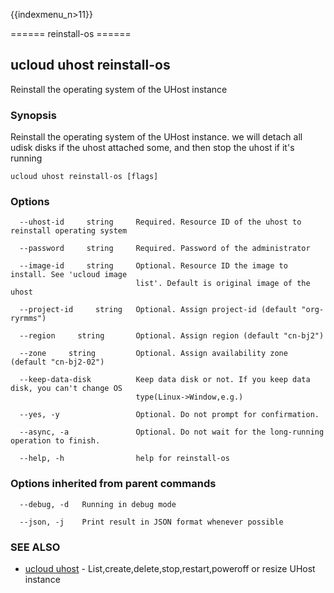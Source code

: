 {{indexmenu_n>11}}

====== reinstall-os ======

## ucloud uhost reinstall-os

Reinstall the operating system of the UHost instance

### Synopsis

Reinstall the operating system of the UHost instance. we will detach all udisk disks if the uhost attached some, and then stop the uhost if it's running

```
ucloud uhost reinstall-os [flags]
```

### Options

```
  --uhost-id     string     Required. Resource ID of the uhost to reinstall operating system 

  --password     string     Required. Password of the administrator 

  --image-id     string     Optional. Resource ID the image to install. See 'ucloud image
                            list'. Default is original image of the uhost 

  --project-id     string   Optional. Assign project-id (default "org-ryrmms") 

  --region     string       Optional. Assign region (default "cn-bj2") 

  --zone     string         Optional. Assign availability zone (default "cn-bj2-02") 

  --keep-data-disk          Keep data disk or not. If you keep data disk, you can't change OS
                            type(Linux->Window,e.g.) 

  --yes, -y                 Optional. Do not prompt for confirmation. 

  --async, -a               Optional. Do not wait for the long-running operation to finish. 

  --help, -h                help for reinstall-os 

```

### Options inherited from parent commands

```
  --debug, -d   Running in debug mode 

  --json, -j    Print result in JSON format whenever possible 

```

### SEE ALSO

* [ucloud uhost](software/cli/cmd/ucloud/uhost)	 - List,create,delete,stop,restart,poweroff or resize UHost instance

